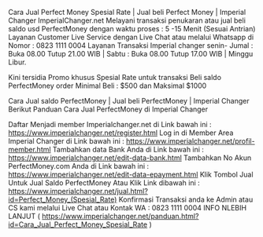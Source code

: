Cara Jual Perfect Money Spesial Rate | Jual beli Perfect Money | Imperial Changer
ImperialChanger.net Melayani transaksi penukaran atau jual beli saldo usd PerfectMoney dengan waktu proses : 5 -15 Menit (Sesuai Antrian) Layanan Customer Live Service dengan Live Chat atau melalui Whatsapp di Nomor : 0823 1111 0004 Layanan Transaksi Imperial changer senin- Jumal : Buka 08.00 Tutup 21.00 WIB | Sabtu : Buka 08.00 Tutup 17.00 WIB | Minggu Libur.

Kini tersidia Promo khusus Spesial Rate untuk transaksi Beli saldo PerfectMoney order Minimal Beli : $500 dan Maksimal $1000

Cara Jual saldo PerfectMoney | Jual beli PerfectMoney | Imperial Changer 
Berikut Panduan Cara Jual PerfectMoney di Imperial Changer

Daftar Menjadi member Imperialchanger.net di Link bawah ini :
https://www.imperialchanger.net/register.html
Log in di Member Area Imperial Changer di Link bawah ini :
https://www.imperialchanger.net/profil-member.html
Tambahkan data Bank Anda di Link bawah ini :
https://www.imperialchanger.net/edit-data-bank.html
Tambahkan No Akun PerfectMoney.com Anda di Link bawah ini :
https://www.imperialchanger.net/edit-data-epayment.html
Klik Tombol Jual Untuk Jual Saldo PerfectMoney Atau Klik Link dibawah ini :
https://www.imperialchanger.net/jual.html?id=Perfect_Money_(Spesial_Rate)
Konfirmasi Transaksi anda ke Admin atau CS kami melalui Live Chat atau Kontak WA : 0823 1111 0004
INFO NLEBIH LANJUT ( https://www.imperialchanger.net/panduan.html?id=Cara_Jual_Perfect_Money_Spesial_Rate )
